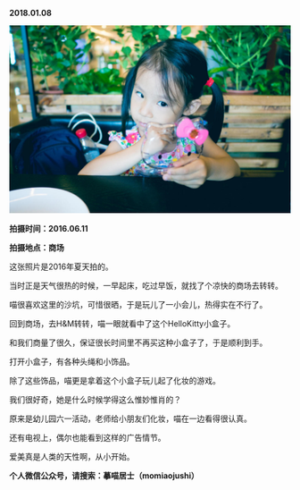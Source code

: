 
          
            
**2018.01.08**



![](img/51001-e2392cfdcb3d5484.jpg)




**拍摄时间：2016.06.11**

**拍摄地点：商场**

这张照片是2016年夏天拍的。

当时正是天气很热的时候，一早起床，吃过早饭，就找了个凉快的商场去转转。

喵很喜欢这里的沙坑，可惜很晒，于是玩儿了一小会儿，热得实在不行了。

回到商场，去H&amp;M转转，喵一眼就看中了这个HelloKitty小盒子。

和我们商量了很久，保证很长时间里不再买这种小盒子了，于是顺利到手。

打开小盒子，有各种头绳和小饰品。

除了这些饰品，喵更是拿着这个小盒子玩儿起了化妆的游戏。

我们很好奇，她是什么时候学得这么惟妙惟肖的？

原来是幼儿园六一活动，老师给小朋友们化妆，喵在一边看得很认真。

还有电视上，偶尔也能看到这样的广告情节。

爱美真是人类的天性啊，从小开始。


**个人微信公众号，请搜索：摹喵居士（momiaojushi）**

          
        